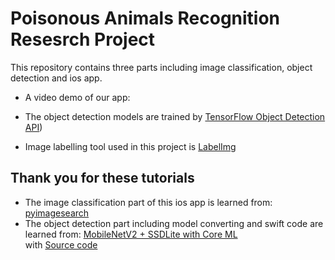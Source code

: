 # Poisonous Animals Recognition Resesrch Project
This repository contains three parts including image classification, object detection and ios app.

- A video demo of our app:   

- The object detection models are trained by [TensorFlow Object Detection API](https://github.com/tensorflow/models/tree/master/research/object_detection))

- Image labelling tool used in this project is [LabelImg](https://github.com/tzutalin/labelImg)

## Thank you for these tutorials
- The image classification part of this ios app is learned from:  [pyimagesearch](https://www.pyimagesearch.com/)
- The object detection part including model converting and swift code are learned from:
[MobileNetV2 + SSDLite with Core ML](https://machinethink.net/blog/mobilenet-ssdlite-coreml/)  
with [Source code](https://github.com/hollance/coreml-survival-guide/tree/master/MobileNetV2%2BSSDLite)


